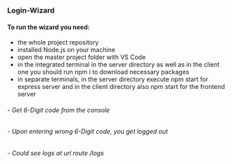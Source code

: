 ### Login-Wizard

#### To run the wizard you need:
- the whole project repository
- installed Node.js on your machine
- open the master project folder with VS Code
- in the integrated terminal in the server directory as well as in the client one you should run npm i to download necessary packages
- in separate terminals, in the server directory execute npm start for express server and in the client directory also npm start for the frontend server

###### - Get 6-Digit code from the console
###### - Upon entering wrong 6-Digit code, you get logged out
###### - Could see logs at url route /logs
